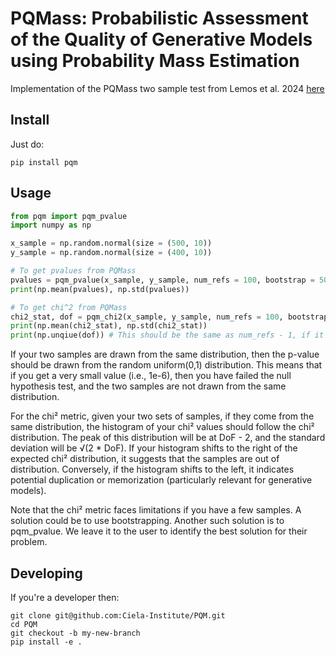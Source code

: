 # PQMass: Probabilistic Assessment of the Quality of Generative Models using Probability Mass Estimation

Implementation of the PQMass two sample test from Lemos et al. 2024 [here](https://arxiv.org/abs/2402.04355)

## Install

Just do:

```
pip install pqm
```

## Usage

```python
from pqm import pqm_pvalue
import numpy as np

x_sample = np.random.normal(size = (500, 10))
y_sample = np.random.normal(size = (400, 10))

# To get pvalues from PQMass
pvalues = pqm_pvalue(x_sample, y_sample, num_refs = 100, bootstrap = 50)
print(np.mean(pvalues), np.std(pvalues))

# To get chi^2 from PQMass
chi2_stat, dof = pqm_chi2(x_sample, y_sample, num_refs = 100, bootstrap = 50)
print(np.mean(chi2_stat), np.std(chi2_stat))
print(np.unqiue(dof)) # This should be the same as num_refs - 1, if it is not, we suggest you use pqm_value
```

If your two samples are drawn from the same distribution, then the p-value should
be drawn from the random uniform(0,1) distribution. This means that if you get a
very small value (i.e., 1e-6), then you have failed the null hypothesis test, and
the two samples are not drawn from the same distribution.

For the chi² metric, given your two sets of samples, if they come from the same
distribution, the histogram of your chi² values should follow the chi² distribution. 
The peak of this distribution will be at DoF - 2, and the standard deviation will 
be √(2 * DoF). If your histogram shifts to the right of the expected chi² distribution, 
it suggests that the samples are out of distribution. Conversely, if the histogram shifts 
to the left, it indicates potential duplication or memorization (particularly relevant 
for generative models).

Note that the chi² metric faces limitations if you have a few samples. A solution could
be to use bootstrapping. Another such solution is to pqm_pvalue. We leave it to the user to 
identify the best solution for their problem.

## Developing

If you're a developer then:

```
git clone git@github.com:Ciela-Institute/PQM.git
cd PQM
git checkout -b my-new-branch
pip install -e .
```